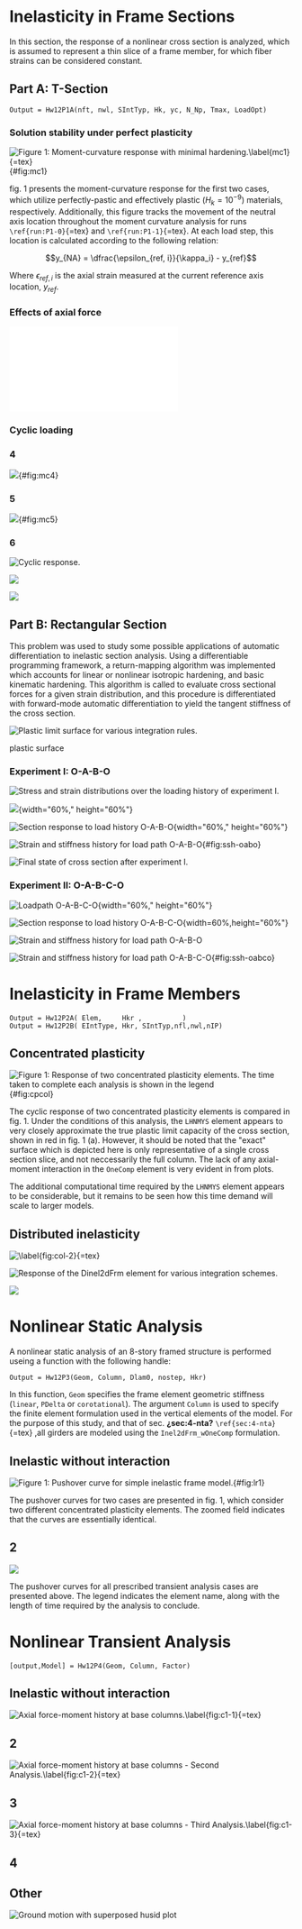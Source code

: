 Inelasticity in Frame Sections
==============================

In this section, the response of a nonlinear cross section is analyzed,
which is assumed to represent a thin slice of a frame member, for which
fiber strains can be considered constant.

Part A: T-Section
-----------------

``` {.matlab}
Output = Hw12P1A(nft, nwl, SIntTyp, Hk, yc, N_Np, Tmax, LoadOpt)
```

### Solution stability under perfect plasticity

![Figure 1: Moment-curvature response with minimal
hardening.`\label{mc1}`{=tex}](docs/img/p1/moment-curvature-1.png){#fig:mc1}

fig. 1 presents the moment-curvature response for the first two cases,
which utilize perfectly-pastic and effectively plastic ($H_k = 10^{-9}$)
materials, respectively. Additionally, this figure tracks the movement
of the neutral axis location throughout the moment curvature analysis
for runs `\ref{run:P1-0}`{=tex} and `\ref{run:P1-1}`{=tex}. At each load
step, this location is calculated according to the following relation:

$$y_{NA} = \dfrac{\epsilon_{ref, i}}{\kappa_i} - y_{ref}$$

Where $\epsilon_{ref, i}$ is the axial strain measured at the current
reference axis location, $y_{ref}$.

### Effects of axial force

![](docs/img/p1/moment-curvature-2.pdf)

### Cyclic loading

### 4

![](docs/img/p1/moment-curvature-4.png){#fig:mc4}

### 5

![](docs/img/p1/moment-curvature-5.png){#fig:mc5}

### 6

![Cyclic response.](docs/img/p1/moment-curvature-6.png)

![](docs/img/p1/n-m-all.png)

![](docs/img/p1/strain-curvature.png)

Part B: Rectangular Section
---------------------------

This problem was used to study some possible applications of automatic
differentiation to inelastic section analysis. Using a differentiable
programming framework, a return-mapping algorithm was implemented which
accounts for linear or nonlinear isotropic hardening, and basic
kinematic hardening. This algorithm is called to evaluate cross
sectional forces for a given strain distribution, and this procedure is
differentiated with forward-mode automatic differentiation to yield the
tangent stiffness of the cross section.

![Plastic limit surface for various integration rules.](docs/img/p1/B-1-1-40.png)

plastic surface

### Experiment I: O-A-B-O

![Stress and strain distributions over the loading history of experiment I.](docs/img/p1/B-3-stress-strain-1-4.png)

![](docs/img/p1/limit-quad-4.png){width="60%," height="60%"}

![Section response to load history O-A-B-O](docs/img/p1/stress-hist-3d-4-4.png){width="60%," height="60%"}

![Strain and stiffness history for load path O-A-B-O](docs/img/p1/strain-stiffness-1-4.png){#fig:ssh-oabo}

![Final state of cross section after experiment I.](docs/img/p1/final-state-1-4.png)

### Experiment II: O-A-B-C-O

![Loadpath O-A-B-C-O](docs/img/p1/limit-quad4-4.png){width="60%,"
height="60%"}

![Section response to load history O-A-B-C-O](docs/img/p1/stress-hist-3d-4-4-4.png){width=60%,height="60%"}

![Strain and stiffness history for load path O-A-B-O](docs/img/p1/strain-stiffness-1-4.png)

![Strain and stiffness history for load path O-A-B-C-O](docs/img/p1/strain-stiffness-2-4.png){#fig:ssh-oabco}



Inelasticity in Frame Members
=============================

``` {.matlab}
Output = Hw12P2A( Elem,     Hkr ,          )
Output = Hw12P2B( EIntType, Hkr, SIntTyp,nfl,nwl,nIP)
```

Concentrated plasticity
-----------------------

![Figure 1: Response of two concentrated plasticity elements. The time taken to complete each analysis is shown in the legend](docs/img/p2/force-displ-1.png){#fig:cpcol}

The cyclic response of two concentrated plasticity elements is compared
in fig. 1. Under the conditions of this analysis, the `LHNMYS` element
appears to very closely approximate the true plastic limit capacity of
the cross section, shown in red in fig. 1 (a). However, it should be
noted that the "exact" surface which is depicted here is only
representative of a single cross section slice, and not neccessarily the
full column. The lack of any axial-moment interaction in the `OneComp`
element is very evident in from plots.

The additional computational time required by the `LHNMYS` element
appears to be considerable, but it remains to be seen how this time
demand will scale to larger models.

Distributed inelasticity
------------------------

![`\label{fig:col-2}`{=tex}](docs/img/p2/force-displ-2.png)

![Response of the `Dinel2dFrm` element for various integration schemes.](docs/img/p2/axial-moment-full.png)

![](docs/img/p2/force-displ-2.png)

Nonlinear Static Analysis
=========================

A nonlinear static analysis of an 8-story framed structure is performed
useing a function with the following handle:

``` {.matlab}
Output = Hw12P3(Geom, Column, Dlam0, nostep, Hkr)
```

In this function, `Geom` specifies the frame element geometric stiffness
(`linear`, `PDelta` or `corotational`). The argument `Column` is used to
specify the finite element formulation used in the vertical elements of
the model. For the purpose of this study, and that of
sec. **¿sec:4-nta?** `\ref{sec:4-nta}`{=tex} ,all girders are modeled
using the `Inel2dFrm_wOneComp` formulation.

Inelastic without interaction
-----------------------------

![Figure 1: Pushover curve for simple inelastic frame model.](docs/img/p3/lambda-roof-1.png){#fig:lr1}

The pushover curves for two cases are presented in fig. 1, which
consider two different concentrated plasticity elements. The zoomed
field indicates that the curves are essentially identical.

2
-

![](docs/img/p3/lambda-roof-2.png)

The pushover curves for all prescribed transient analysis cases are
presented above. The legend indicates the element name, along with the
length of time required by the analysis to conclude.

Nonlinear Transient Analysis
============================

``` {.matlab}
[output,Model] = Hw12P4(Geom, Column, Factor)
```

Inelastic without interaction
-----------------------------

![Axial force-moment history at base columns.`\label{fig:c1-1}`{=tex}](docs/img/p4/c1-1.png)

2
-

![Axial force-moment history at base columns - Second Analysis.`\label{fig:c1-2}`{=tex}](docs/img/p4/c1-2.png)

3
-

![Axial force-moment history at base columns - Third Analysis.`\label{fig:c1-3}`{=tex}](docs/img/p4/c1-3.png)

4
-

Other
-----

![Ground motion with superposed husid plot](docs/img/p4//ground-motion.png)
